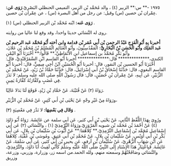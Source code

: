 ١٩٧٥ -** س:** الزبير (٤) ، والد مُحَمَّد بْن الزبير، التميمي الحنظلي البَصْرِيّ.**رَوَى عَن:** عِمْران بْن حصين (س) وقيل: عن رجل من أهل البصرة (س) ، عن عِمْران بْن حصين.

**رَوَى عَنه:** ابْنه مُحَمَّد بْن الزبير الحنظلي (س) (١) .

روى له النَّسَائي حديثا واحدا، وقد وقع لنا عاليا من روايته.

**أخبرنا بِهِ أَبُو الْفَرَجِ عَبْدُ الرحمن بْن أَبي عُمَر بْن قدامة وابن أخته أَبُو مُحَمَّد عَبد الرحيم بْن عَبد المَلِك وأَبُو الْحَسَنِ بْنُ الْبُخَارِيِّ:** الْمَقْدُسِيُّونَ، وأَبُو الْغَنَائِمِ الْمُسْلِمُ بْنُ مُحَمَّدِ بْنِ عَلانَ، وأَبُو بَكْرٍ مُحَمَّدُ بن إسماعيل ابن الأَنْمَاطِيِّ،** قَالُوا:** أَخْبَرَنَا أَبُو اليُمْنِ الكندي،************** قال:************** أخبرنا أَبُو القاسم ابْنِ السَّمَرْقَنْدِيِّ، قال: أَخْبَرَنَا أَبُو الحسين بْن النقور، قال: أخبرنا أَبُو الْحُسَيْنِ ابْنُ أَخِي مِيمِيٍّ، قال: أخبرنا أَبُو القاسم البغوي، قال: حَدَّثَنَا إِسْحَاقُ بْنُ أَبي إِسْرَائِيلَ، قال: حَدَّثَنَا حَمَّادُ بْنُ زَيْدٍ، عَنْ مُحَمَّدِ بْنِ الزُّبَيْرِ، عَن أَبِيهِ، عَنْ عِمْران بْنِ حُصَيْنٍ، قال: قال رَسُولُ اللَّهِ صلى الله عليه وسلم: لا نَذَرَ فِي غَضَبٍ وكَفَّارَتُهُ كَفَّارَةُ يَمِينٍ.

رَوَاهُ (٢) عَنْ قُتَيْبَةَ، عَنْ حَمَّادِ بْنِ زَيْدٍ، فَوَقَعَ لَنَا بَدَلا عَالِيًا.

ورَوَاهُ مِنْ غَيْرِ وجْهٍ عَنْ يَحْيَى بْنِ أَبي كَثِيرٍ، عَنْ مُحَمَّدِ بْنِ الزُّبَيْرِ،

**وَقَال فِي بَعْضِهَا:** لا نَذْرَ فِي مَعْصِيَةٍ (٣) .

ورُوِيَ بِهَذَا اللَّفْظِ الثَّانِي، عَنْ يَحْيَى بْنِ أَبي كثير، عَن أبي سلمة عن عَائِشَةَ. رَوَاهُ أَبُو دَاوُدَ (٤) عَنْ أَحْمَدَ بْن مُحَمَّد بْن شبويه الْمَرْوَزِيّ.ورَوَاهُ التِّرْمِذِيّ (١) ، والنَّسَائي (٢) عَن أَبِي إِسْمَاعِيل مُحَمَّد بْن إِسْمَاعِيل التِّرْمِذِيّ،** كِلاهُمَا:** عَنْ أَيُّوبَ بْنِ سُلَيْمان بْنِ بِلالٍ، عَن أَبِي بَكْرِ بْنِ أَبي أُوَيْسٍ، عَنْ سُلَيْمان بْنِ بِلالٍ، عَنْ مُحَمَّدِ بْنِ أَبي عَتِيقٍ. ومُوسَى بْنِ عُقْبَةَ، كِلاهُمَا عَنِ ابْنِ شِهَابٍ الزُّهْرِيّ، عَنْ سُلَيْمان بْن أرقم، عَنِ يحيى بْن أَبي كثير، عَن أَبِي سَلَمَةَ، عَنْ عَائِشَةَ. فَبِاعْتِبَارِ هَذَا الإِسْنَادِ إِلَى النَّبِيِّ صَلَّى اللَّهُ عَلَيْهِ وسَلَّمَ كَأَنِّي لَقِيتُ أَبَا دَاوُدَ، والتِّرْمِذِيّ، والنَّسَائي وصَافَحْتُهُمْ وسمعته منهم، ولله الحمد.من اسمه زر، وزرارة، وزربي، وزرعة، وزريق